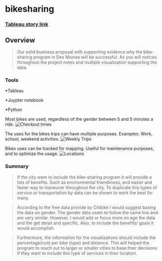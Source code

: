 # bikesharing

### [Tableau story link](https://public.tableau.com/app/profile/stephanie.ramkissoon/viz/BikeAnalysisproject/CitibikeStory?publish=yes)

## Overview
> Our solid business proposal with supporting evidence why the bike-sharing program in Des Moines will be successful. As you will notices throughout the project notes and multiple visualization supporting the data. 

### Tools
  
  *Tableau
  
  *Juypter notebook
  
  *Python

Most bikes are used, regardless of the gender between 5 and 5 minutes a ride.
![Checkout times](https://user-images.githubusercontent.com/114452770/214642784-914a26bf-eee8-4d28-ad25-24d65e909be1.PNG)

The uses for the bikes trips can have multiple purposes. Examples: Work, school, weekend activities. 
![Weekly Trips](https://user-images.githubusercontent.com/114452770/214643014-44bcb2a9-15f1-45f5-954b-ae101208c984.PNG)

Bikes uses can be tracked for mapping. Useful for maintenance purposes, and to optimize the usage.
![Locations](https://user-images.githubusercontent.com/114452770/214643146-431fc08a-0789-4607-9cb2-294658a3d51c.PNG)

### Summary
> If the city were to include the bike-sharing program it will provide a lots of benefits. Such as environmental friendliness, and easier and faster way to maneuver throughout the city. To duplicate this types of service or transportation by data can be shown to work the best for many.

>According to the free data provide by Citibike I would suggest basing the data on gender. The gender data seem to follow the same line and are very similar. However, I would add or focus more on age the data and the get detail and specific. Also, to include the benefits/ goals it would accomplish. 

>Furthermore, the information for the visualizations should include the percentage/cost per bike (type) and distance. This will helped the program to reach out to larger or smaller cities to base their decisions if they want to include this type of services in their location. 
